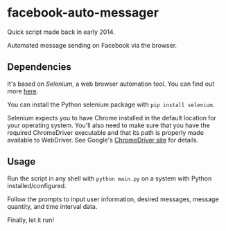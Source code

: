 facebook-auto-messager
======================

Quick script made back in early 2014.

Automated message sending on Facebook via the browser.

## Dependencies

It's based on *Selenium*, a web browser automation tool. You can find out more <a href="http://www.seleniumhq.org/">here</a>.

You can install the Python selenium package with `pip install selenium`. 

Selenium expects you to have Chrome installed in the default location for your operating system.
You'll also need to make sure that you have the required ChromeDriver executable and
that its path is properly made available to WebDriver. 
See Google's <a href="https://code.google.com/p/selenium/wiki/ChromeDriver">ChromeDriver site</a>
for details.
 
## Usage
 
 Run the script in any shell with `python main.py` on a system with Python installed/configured.
 
 Follow the prompts to input user information, desired messages, message quantity, and time interval data.
 
 Finally, let it run!
 

